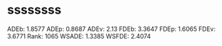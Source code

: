 # ssssssss

ADEb: 1.8577
ADEp: 0.8687
ADEv: 2.13
FDEb: 3.3647
FDEp: 1.6065
FDEv: 3.6771
Rank: 1065
WSADE: 1.3385
WSFDE: 2.4074
